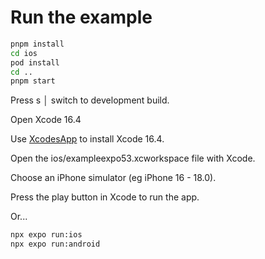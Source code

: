# Run the example

```bash
pnpm install
cd ios
pod install
cd ..
pnpm start
```

Press s │ switch to development build.

Open Xcode 16.4

Use [XcodesApp](https://github.com/XcodesOrg/XcodesApp) to install Xcode 16.4.

Open the ios/exampleexpo53.xcworkspace file with Xcode.

Choose an iPhone simulator (eg iPhone 16 - 18.0).

Press the play button in Xcode to run the app.

Or...

```bash
npx expo run:ios
npx expo run:android
```

